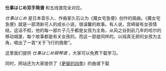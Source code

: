 

**仕事はじめ双手简谱** 和五线谱完全对应。

_仕事はじめ_
是日本音乐人、作曲家久石让为《魔女宅急便》创作的插曲。《魔女宅急便》就是一部清新可人的成长小说，很温馨的故事。有人说，宫崎骏有女孩情结，这话不假，他的每一部片子几乎都是女孩为主角，从风之谷到前几年的哈尔的移动城堡，每个故事都是有关女孩的。而这一部是同样的，以纯真无邪的女孩为主角，唱出了一首“关于飞行的挽歌”。

这里我们提供 _仕事はじめ钢琴谱_ ，大家可以免费下载学习。

同时，网站还为大家提供了《[更替的四季](Music-1828-更替的四季-魔女宅急便主题曲-宫崎骏动画.html "更替的四季")》的曲谱下载

